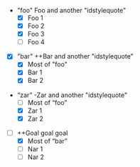 - "foo" Foo and another "idstylequote"
  - [x] Foo 1
  - [x] Foo 2
  - [x] Foo 3
  - [ ] Foo 4

- [x] "bar" ++Bar and another "idstylequote"
  - [x] Most of "foo"
  - [x] Bar 1
  - [x] Bar 2

- “zar” -Zar and another "idstylequote"
  - [ ] Most of “foo”
  - [x] Zar 1
  - [x] Zar 2

- [ ] ++Goal goal goal
  - [x] Most of “bar”
  - [ ] Nar 1
  - [ ] Nar 2
